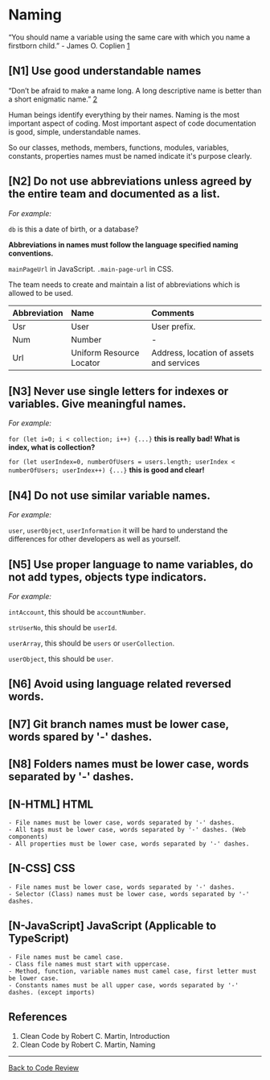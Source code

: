 # Naming

“You should name a variable using the same care with which you name a firstborn child.” - James O. Coplien [1](#cite01)

## [N1] Use good understandable names

“Don’t be afraid to make a name long. A long descriptive name is better 
than a short enigmatic name.” [2](#cite02)

Human beings identify everything by their names. Naming is the most important aspect of coding. 
Most important aspect of code documentation is good, simple, understandable names.

So our classes, methods, members, functions, modules, variables, constants, properties names 
must be named indicate it's purpose clearly.

## [N2] Do not use abbreviations unless agreed by the entire team and documented as a list.

_For example:_

`db` is this a date of birth, or a database?

**Abbreviations in names must follow the language specified naming conventions.**

`mainPageUrl` in JavaScript. `.main-page-url` in CSS.

The team needs to create and maintain a list of abbreviations which is allowed to be used.

| Abbreviation | Name | Comments |
|:--|:--|:--|
| Usr | User | User prefix. |
| Num | Number | - |
| Url | Uniform Resource Locator | Address, location of assets and services |

## [N3] Never use single letters for indexes or variables. Give meaningful names.

_For example:_

`for (let i=0; i < collection; i++) {...}` **this is really bad! What is index, what is collection?**

`for (let userIndex=0, numberOfUsers = users.length; userIndex < numberOfUsers; userIndex++) {...}` **this is good and clear!**

## [N4] Do not use similar variable names.

_For example:_

`user`, `userObject`, `userInformation` it will be hard to understand the differences for other developers as well as yourself.

## [N5] Use proper language to name variables, do not add types, objects type indicators.

_For example:_

`intAccount`, this should be `accountNumber`.

`strUserNo`, this should be `userId`.

`userArray`, this should be `users` or `userCollection`.

`userObject`, this should be `user`.

## [N6] Avoid using language related reversed words.

## [N7] Git branch names must be lower case, words spared by '-' dashes.

## [N8] Folders names must be lower case, words separated by '-' dashes.

## [N-HTML] HTML
	- File names must be lower case, words separated by '-' dashes.
	- All tags must be lower case, words separated by '-' dashes. (Web components)
	- All properties must be lower case, words separated by '-' dashes.

## [N-CSS] CSS
	- File names must be lower case, words separated by '-' dashes.
	- Selector (Class) names must be lower case, words separated by '-' dashes.

## [N-JavaScript] JavaScript (Applicable to TypeScript)
	- File names must be camel case. 
	- Class file names must start with uppercase.
	- Method, function, variable names must camel case, first letter must be lower case.
	- Constants names must be all upper case, words separated by '-' dashes. (except imports)

## References

1. <a id="cite01"></a>Clean Code by Robert C. Martin, Introduction
2. <a id="cite02"></a>Clean Code by Robert C. Martin, Naming

---

[Back to Code Review](../code-review.md)
